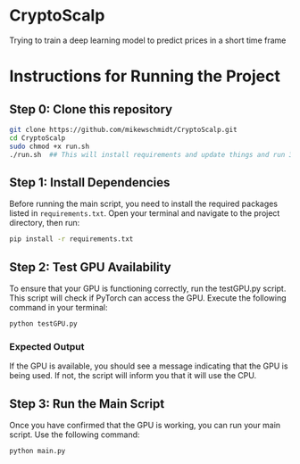 # CryptoScalp

Trying to train a deep learning model to predict prices in a short time frame

# Instructions for Running the Project

## Step 0: Clone this repository

```bash
git clone https://github.com/mikewschmidt/CryptoScalp.git
cd CryptoScalp
sudo chmod +x run.sh
./run.sh  ## This will install requirements and update things and run 3 month of data
```

## Step 1: Install Dependencies

Before running the main script, you need to install the required packages listed in `requirements.txt`. Open your terminal and navigate to the project directory, then run:

```bash
pip install -r requirements.txt
```

## Step 2: Test GPU Availability

To ensure that your GPU is functioning correctly, run the testGPU.py script. This script will check if PyTorch can access the GPU. Execute the following command in your terminal:

```bash
python testGPU.py
```

### Expected Output

If the GPU is available, you should see a message indicating that the GPU is being used. If not, the script will inform you that it will use the CPU.

## Step 3: Run the Main Script

Once you have confirmed that the GPU is working, you can run your main script. Use the following command:

```bash
python main.py
```
